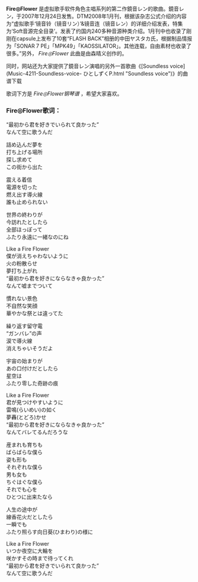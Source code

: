 

**Fire◎Flower**
是虚拟歌手软件角色主唱系列的第二作鏡音レン的歌曲。鏡音レン，于2007年12月24日发售。DTM2008年1月刊，根据该杂志公式介绍的内容为“虚拟歌手‘镜音铃（镜音リン）’&镜音连（镜音レン）的详细介绍发表，特集为‘Soft音源完全目录’。发表了约国内240多种音源种类介绍。1月刊中也收录了刚刚在capsule上发布了10套“FLASH
BACK”相册的中田ヤスタカ氏，根据制品情报为「SONAR 7 PE」「MPK49」「KAOSSILATOR」。其他连载，自由素材也收录了很多。”另外，
_Fire◎Flower_ 此曲是由森晴义创作的。  
  
同时，网站还为大家提供了鏡音レン演唱的另外一首歌曲《[Soundless voice](Music-4211-Soundless-voice-
ひとしずくP.html "Soundless voice")》的曲谱下载  
  
歌词下方是 _Fire◎Flower钢琴谱_ ，希望大家喜欢。

### Fire◎Flower歌词：

“最初から君を好きでいられて良かった”  
なんて空に歌うんだ

詰め込んだ夢を  
打ち上げる場所  
探し求めて  
この街から出た

震える着信  
電源を切った  
燃え出す導火線  
誰も止められない

世界の終わりが  
今訪れたとしたら  
全部ほっぽって  
ふたり永遠に一緒なのにね

Like a Fire Flower  
僕が消えちゃわないように  
火の粉散らせ  
夢打ち上がれ  
“最初から君を好きにならなきゃ良かった”  
なんて嘘までついて

慣れない景色  
不自然な笑顔  
華やかな祭とは違ってた

繰り返す留守電  
“ガンバレ”の声  
涙で導火線  
消えちゃいそうだよ

宇宙の始まりが  
あの口付けだとしたら  
星空は  
ふたり零した奇跡の痕

Like a Fire Flower  
君が見つけやすいように  
雷鳴(らいめい)の如く  
夢轟(とどろ)かせ  
“最初から君を好きにならなきゃ良かった”  
なんてバレてるんだろうな

産まれも育ちも  
ばらばらな僕ら  
姿も形も  
それぞれな僕ら  
男も女も  
ちぐはぐな僕ら  
それでも心を  
ひとつに出来たなら

人生の途中が  
線香花火だとしたら  
一瞬でも  
ふたり照らす向日葵(ひまわり)の様に

Like a Fire Flower  
いつか夜空に大輪を  
咲かすその時まで待ってくれ  
“最初から君を好きでいられて良かった”  
なんて空に歌うんだ

